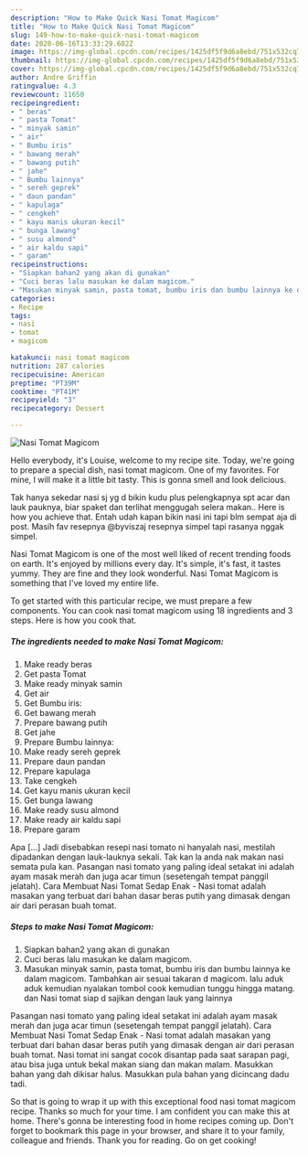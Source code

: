 ```yaml
---
description: "How to Make Quick Nasi Tomat Magicom"
title: "How to Make Quick Nasi Tomat Magicom"
slug: 149-how-to-make-quick-nasi-tomat-magicom
date: 2020-06-16T13:33:29.602Z
image: https://img-global.cpcdn.com/recipes/1425df5f9d6a8ebd/751x532cq70/nasi-tomat-magicom-foto-resep-utama.jpg
thumbnail: https://img-global.cpcdn.com/recipes/1425df5f9d6a8ebd/751x532cq70/nasi-tomat-magicom-foto-resep-utama.jpg
cover: https://img-global.cpcdn.com/recipes/1425df5f9d6a8ebd/751x532cq70/nasi-tomat-magicom-foto-resep-utama.jpg
author: Andre Griffin
ratingvalue: 4.3
reviewcount: 11650
recipeingredient:
- " beras"
- " pasta Tomat"
- " minyak samin"
- " air"
- " Bumbu iris"
- " bawang merah"
- " bawang putih"
- " jahe"
- " Bumbu lainnya"
- " sereh geprek"
- " daun pandan"
- " kapulaga"
- " cengkeh"
- " kayu manis ukuran kecil"
- " bunga lawang"
- " susu almond"
- " air kaldu sapi"
- " garam"
recipeinstructions:
- "Siapkan bahan2 yang akan di gunakan"
- "Cuci beras lalu masukan ke dalam magicom."
- "Masukan minyak samin, pasta tomat, bumbu iris dan bumbu lainnya ke dalam magicom. Tambahkan air sesuai takaran d magicom. lalu aduk aduk kemudian nyalakan tombol cook kemudian tunggu hingga matang. dan Nasi tomat siap d sajikan dengan lauk yang lainnya"
categories:
- Recipe
tags:
- nasi
- tomat
- magicom

katakunci: nasi tomat magicom 
nutrition: 287 calories
recipecuisine: American
preptime: "PT39M"
cooktime: "PT41M"
recipeyield: "3"
recipecategory: Dessert

---
```



![Nasi Tomat Magicom](https://img-global.cpcdn.com/recipes/1425df5f9d6a8ebd/751x532cq70/nasi-tomat-magicom-foto-resep-utama.jpg)

Hello everybody, it's Louise, welcome to my recipe site. Today, we're going to prepare a special dish, nasi tomat magicom. One of my favorites. For mine, I will make it a little bit tasty. This is gonna smell and look delicious.

Tak hanya sekedar nasi sj yg d bikin kudu plus pelengkapnya spt acar dan lauk pauknya, biar spaket dan terlihat menggugah selera makan.. Here is how you achieve that. Entah udah kapan bikin nasi ini tapi blm sempat aja di post. Masih fav resepnya @byviszaj resepnya simpel tapi rasanya nggak simpel.

Nasi Tomat Magicom is one of the most well liked of recent trending foods on earth. It's enjoyed by millions every day. It's simple, it's fast, it tastes yummy. They are fine and they look wonderful. Nasi Tomat Magicom is something that I've loved my entire life.


To get started with this particular recipe, we must prepare a few components. You can cook nasi tomat magicom using 18 ingredients and 3 steps. Here is how you cook that.

<!--inarticleads1-->

##### The ingredients needed to make Nasi Tomat Magicom:

1. Make ready  beras
1. Get  pasta Tomat
1. Make ready  minyak samin
1. Get  air
1. Get  Bumbu iris:
1. Get  bawang merah
1. Prepare  bawang putih
1. Get  jahe
1. Prepare  Bumbu lainnya:
1. Make ready  sereh geprek
1. Prepare  daun pandan
1. Prepare  kapulaga
1. Take  cengkeh
1. Get  kayu manis ukuran kecil
1. Get  bunga lawang
1. Make ready  susu almond
1. Make ready  air kaldu sapi
1. Prepare  garam


Apa […] Jadi disebabkan resepi nasi tomato ni hanyalah nasi, mestilah dipadankan dengan lauk-lauknya sekali. Tak kan la anda nak makan nasi semata pula kan. Pasangan nasi tomato yang paling ideal setakat ini adalah ayam masak merah dan juga acar timun (sesetengah tempat panggil jelatah). Cara Membuat Nasi Tomat Sedap Enak - Nasi tomat adalah masakan yang terbuat dari bahan dasar beras putih yang dimasak dengan air dari perasan buah tomat. 

<!--inarticleads2-->

##### Steps to make Nasi Tomat Magicom:

1. Siapkan bahan2 yang akan di gunakan
1. Cuci beras lalu masukan ke dalam magicom.
1. Masukan minyak samin, pasta tomat, bumbu iris dan bumbu lainnya ke dalam magicom. Tambahkan air sesuai takaran d magicom. lalu aduk aduk kemudian nyalakan tombol cook kemudian tunggu hingga matang. dan Nasi tomat siap d sajikan dengan lauk yang lainnya


Pasangan nasi tomato yang paling ideal setakat ini adalah ayam masak merah dan juga acar timun (sesetengah tempat panggil jelatah). Cara Membuat Nasi Tomat Sedap Enak - Nasi tomat adalah masakan yang terbuat dari bahan dasar beras putih yang dimasak dengan air dari perasan buah tomat. Nasi tomat ini sangat cocok disantap pada saat sarapan pagi, atau bisa juga untuk bekal makan siang dan makan malam. Masukkan bahan yang dah dikisar halus. Masukkan pula bahan yang dicincang dadu tadi. 

So that is going to wrap it up with this exceptional food nasi tomat magicom recipe. Thanks so much for your time. I am confident you can make this at home. There's gonna be interesting food in home recipes coming up. Don't forget to bookmark this page in your browser, and share it to your family, colleague and friends. Thank you for reading. Go on get cooking!
